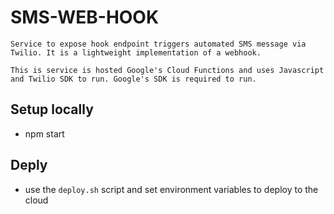 # SMS-WEB-HOOK
```
Service to expose hook endpoint triggers automated SMS message via Twilio. It is a lightweight implementation of a webhook.

This is service is hosted Google's Cloud Functions and uses Javascript and Twilio SDK to run. Google's SDK is required to run. 
``` 

## Setup locally
* npm start

## Deply
* use the `deploy.sh` script and set environment variables to deploy to the cloud

